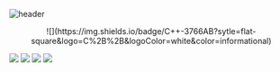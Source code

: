 ![header](https://capsule-render.cercel.app/api?type=slice&color=auto&height=250&section=header&text=Jungsu-Yun&fontsize=100)


<p align="center">
![](https://img.shields.io/badge/C++-3766AB?sytle=flat-square&logo=C%2B%2B&logoColor=white&color=informational)
</p>
<img src="https://img.shields.io/badge/ROS-3766AB?sytle=flat-square&logo=ROS&logoColor=white&color=informational"/></a>
<img src="https://img.shields.io/badge/Python-3766AB?style=flat-square&logo=Python&logoColor=white&color=informational"/></a>
<img src="https://img.shields.io/badge/flask-3766AB?sytle=flat-square&logo=Flask&logoColor=white&color=informational"/></a>
<img src="https://img.shields.io/badge/RaspberryPi-3766AB?sytle=flat-square&logo=RaspberryPi&logoColor=white&color=informational"/></a>

